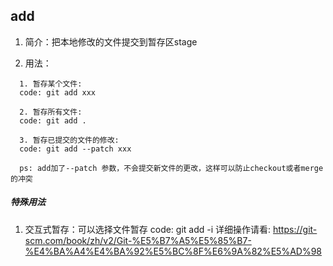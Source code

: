 ## add
1. 简介：把本地修改的文件提交到暂存区stage

2. 用法：
```
  1. 暂存某个文件:
  code: git add xxx

  2. 暂存所有文件:
  code: git add .

  3. 暂存已提交的文件的修改:
  code: git add --patch xxx

  ps: add加了--patch 参数，不会提交新文件的更改，这样可以防止checkout或者merge的冲突
```

##### 特殊用法
1. 交互式暂存：可以选择文件暂存
code: git add -i
详细操作请看: https://git-scm.com/book/zh/v2/Git-%E5%B7%A5%E5%85%B7-%E4%BA%A4%E4%BA%92%E5%BC%8F%E6%9A%82%E5%AD%98